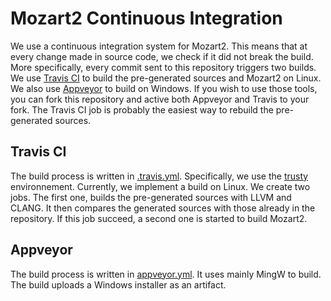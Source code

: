 # Mozart2 Continuous Integration

We use a continuous integration system for Mozart2. This means that at every
change made in source code, we check if it did not break the build.
More specifically, every commit sent to this repository triggers two builds. We
use [Travis CI](https://travis-ci.org/) to build the pre-generated sources and Mozart2 on Linux. We also use
[Appveyor](https://www.appveyor.com/) to build on Windows. If you wish to use those tools, you can fork this
repository and active both Appveyor and Travis to your fork. The Travis CI job is probably
the easiest way to rebuild the pre-generated sources.

## Travis CI

The build process is written in [.travis.yml](.travis.yml). Specifically, we use the
[trusty](https://docs.travis-ci.com/user/reference/overview/#virtualisation-environment-vs-operating-system) environnement. Currently, we implement a build on
Linux. We create two jobs. The first one, builds the pre-generated sources
with LLVM and CLANG. It then compares the generated sources with those already
in the repository. If this job succeed, a second one is started to build
Mozart2.

## Appveyor

The build process is written in [appveyor.yml](appveyor.yml). It uses mainly MingW to build.
The build uploads a Windows installer as an artifact.
